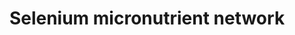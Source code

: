 ---
annotations:
- id: PW:0000133
  parent: classic metabolic pathway
  type: Pathway Ontology
  value: selenoamino acid metabolic pathway
authors:
- MaintBot
- Samuel Sklar
- Egonw
- Khanspers
- Lindarieswijk
- Finterly
- Eweitz
citedin:
- link: 10.1038/s41467-024-52306-5
  title: Podocyte-specific KLF6 primes proximal tubule CaMK1D signaling to attenuate
    diabetic kidney disease (2024)
- link: 10.3390/nu17050757
  title: Isoschaftoside in Fig Leaf Tea Alleviates Nonalcoholic Fatty Liver Disease
    in Mice via the Regulation of Macrophage Polarity (2025)
description: 'The selenium-centred micronutrient biological network. The most relevant
  biochemical processes related to selenium in the context of metabolism, oxidation
  and inflammation are represented. Also, the compartmental separation (intracellular
  vs. plasma) is presented, identifying the selenium centred plasma metabolome. A
  selenoprotein database exists at: http://www.selenodb.org.'
last-edited: 2022-01-31
organisms:
- Mus musculus
redirect_from:
- /index.php/Pathway:WP1272
- /instance/WP1272
- /instance/WP1272_r120916
revision: r120916
schema-jsonld:
- '@context': https://schema.org/
  '@id': https://wikipathways.github.io/pathways/WP1272.html
  '@type': Dataset
  creator:
    '@type': Organization
    name: WikiPathways
  description: 'The selenium-centred micronutrient biological network. The most relevant
    biochemical processes related to selenium in the context of metabolism, oxidation
    and inflammation are represented. Also, the compartmental separation (intracellular
    vs. plasma) is presented, identifying the selenium centred plasma metabolome.
    A selenoprotein database exists at: http://www.selenodb.org.'
  keywords:
  - 15-HETE
  - 5-HPETE
  - AA (n-6)
  - ALA (n-3)
  - Alox5
  - Ascorbic acid
  - C22:5 (n-6)
  - COX1
  - COX2
  - Cat
  - Copper
  - Cysteine
  - DHA (n-3)
  - EPA (n-3)
  - F2-Isoprostane
  - FAD
  - FMN
  - Fads1
  - Fads2
  - Folic acid
  - Glutathione
  - Gpx1
  - Gpx2
  - Gpx3
  - Gpx4
  - Gpx6
  - Gsr
  - H2O
  - H2O2
  - Heme
  - Homocysteine
  - Hypoxanthine
  - 'Hypoxanthine '
  - Iron
  - Kmo
  - LA (n-6)
  - Leukotriene A4
  - Leukotriene B4
  - Leukotriene C4
  - Leukotriene D4
  - Leukotriene E4
  - Leukotriene F4
  - LeukotrieneE4
  - Lipoic acid
  - Lipoxin A4
  - Lipoxin B4
  - Manganese
  - Methionine
  - 'Methionine '
  - Methionine sulfoxide
  - Mthfr
  - Mtr
  - NADP
  - NADPH
  - Niacin
  - O2
  - PGD2
  - PGE2
  - PGE3
  - PGF2a
  - PGG2
  - PGH2
  - PGI2
  - Pnpo
  - Ptgds
  - Ptges
  - Ptgis
  - Pyridoxal 5'-phosphate
  - ROS
  - Riboflavin
  - SelR
  - SelW
  - Selenium
  - Selk
  - Sepp1
  - T
  - TRXR 1
  - TRXR 2
  - TRXR 3
  - Tbxas1
  - Thioredoxin
  - Thromboxane A2
  - Thromboxane B2
  - Tromboxane A2
  - Tryptophan
  - Uric Acid
  - Uric acid
  - Vitamin B12
  - Xanthine
  - Xdh
  - Zinc
  - a-Tocopherol
  - a-tocopherol
  - glutathione disulfide
  - iPF2-alpha
  license: CC0
  name: Selenium micronutrient network
seo: CreativeWork
title: Selenium micronutrient network
wpid: WP1272
---